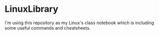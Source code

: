# LinuxLibrary
I'm using this repository as my Linux's class notebook which is including some useful commands and cheatsheets.
